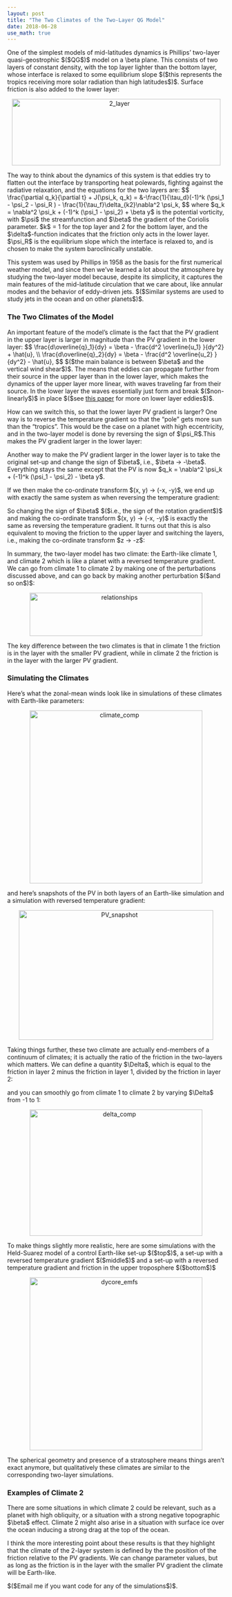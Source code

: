 ```yaml
---
layout: post
title: "The Two Climates of the Two-Layer QG Model"
date: 2018-06-28
use_math: true
---
```


<p>One of the simplest models of mid-latitudes dynamics is Phillips’ two-layer quasi-geostrophic $($QG$)$ model on a \beta plane. This consists of two layers of constant density, with the top layer lighter than the bottom layer, whose interface is relaxed to some equilibrium slope $($this represents the tropics receiving more solar radiation than high latitudes$)$. Surface friction is also added to the lower layer:</p>

<center><img src="http://nicklutsko.github.io/notes/images/2_layer_QG.jpg" alt="2_layer" style="width:483px;height:154px;" class="center"></center>

<p>The way to think about the dynamics of this system is that eddies try to flatten out the interface by transporting heat polewards, fighting against the radiative relaxation, and the equations for the two layers are:
$$
\frac{\partial q_k}{\partial t} + J(\psi_k, q_k) = &-\frac{1}{\tau_d}(-1)^k (\psi_1 - \psi_2 - \psi_R ) - \frac{1}{\tau_f}\delta_{k2}\nabla^2 \psi_k,
$$
where $q_k = \nabla^2 \psi_k + (-1)^k (\psi_1 - \psi_2) + \beta y$ is the potential vorticity, with $\psi$ the streamfunction and $\beta$ the gradient of the Coriolis parameter. $k$ = 1 for the top layer and 2 for the bottom layer, and the $\delta$-function indicates that the friction only acts in the lower layer. $\psi_R$ is the equilibrium slope which the interface is relaxed to, and is chosen to make the system baroclinically unstable.</p>

<p>This system was used by Phillips in 1958 as the basis for the first numerical weather model, and since then we’ve learned a lot about the atmosphere by studying the two-layer model because, despite its simplicity, it captures the main features of the mid-latitude circulation that we care about, like annular modes and the behavior of eddy-driven jets. $($Similar systems are used to study jets in the ocean and on other planets$)$.</p>

<h3>The Two Climates of the Model</h3>

<p>An important feature of the model’s climate is the fact that the PV gradient in the upper layer is larger in magnitude than the PV gradient in the lower layer:
$$
\frac{d\overline{q}_1}{dy} = \beta - \frac{d^2 \overline{u_1} }{dy^2} + \hat{u}, \\
\frac{d\overline{q}_2}{dy} = \beta - \frac{d^2 \overline{u_2} }{dy^2} - \hat{u}, 
$$
$($the main balance is between $\beta$ and the vertical wind shear$)$. The means that eddies can propagate further from their source in the upper layer than in the lower layer, which makes the dynamics of the upper layer more linear, with waves traveling far from their source. In the lower layer the waves essentially just form and break $($non-linearly$)$ in place $($see <a href="https://journals.ametsoc.org/doi/pdf/10.1175/JAS-D-17-0099.1">this paper</a> for more on lower layer eddies$)$.</p> 

<p>How can we switch this, so that the lower layer PV gradient is larger? One way is to reverse the temperature gradient so that the “pole” gets more sun than the “tropics”. This would be the case on a planet with high eccentricity, and in the two-layer model is done by reversing the sign  of $\psi_R$.This makes the PV gradient larger in the lower layer:


</p> 

<p>Another way to make the PV gradient larger in the lower layer is to take the original set-up and change the sign of $\beta$, i.e., $\beta → -\beta$. Everything stays the same except that the PV is now $q_k = \nabla^2 \psi_k + (-1)^k (\psi_1 - \psi_2) - \beta y$.</p>

<p>If we then make the co-ordinate transform $(x, y) → (-x, -y)$, we end up with exactly the same system as when reversing the temperature gradient:</p>

<p>So changing the sign of $\beta$ $($i.e., the sign of the rotation gradient$)$ and making the co-ordinate transform $(x, y) → (-x, -y)$ is exactly the same as reversing the temperature gradient. It turns out that this is also equivalent to moving the friction to the upper layer and switching the layers, i.e., making the co-ordinate transform $z → -z$:</p>

<p>In summary, the two-layer model has two climate: the Earth-like climate 1, and climate 2 which is like a planet with a reversed temperature gradient. We can go from climate 1 to climate 2 by making one of the perturbations discussed above, and can go back by making another perturbation $($and so on$)$:</p>

<center><img src="http://nicklutsko.github.io/notes/images/relationships.png" alt="relationships" style="width:400px;height:100px;" class="center"></center>

<p>The key difference between the two climates is that in climate 1 the friction is in the layer with the smaller PV gradient, while in climate 2 the friction is in the layer with the larger PV gradient.</p>

<h3>Simulating the Climates</h3>

<p>Here’s what the zonal-mean winds look like in simulations of these climates with Earth-like parameters:</p>

<center><img src="http://nicklutsko.github.io/notes/images/climate_comp_2.png" alt="climate_comp" style="width:400px;height:400px;" class="center"></center>

<p>and here’s snapshots of the PV in both layers of an Earth-like simulation and a simulation with reversed temperature gradient:</p>

<center><img src="http://nicklutsko.github.io/notes/images/PV_snapshot.png" alt="PV_snapshot" style="width:450px;height:300px;" class="center"></center>

<p>Taking things further, these two climate are actually end-members of a continuum of climates; it is actually the ratio of the friction in the two-layers which matters. We can define a quantity $\Delta$, which is equal to the friction in layer 2 minus the friction in layer 1, divided by the friction in layer 2:</p>

<p>and you can smoothly go from climate 1 to climate 2 by varying $\Delta$ from -1 to 1:</p>

<center><img src="http://nicklutsko.github.io/notes/images/delta_comp.png" alt="delta_comp" style="width:400px;height:292px;" class="center"></center>

<p>To make things slightly more realistic, here are some simulations with the Held-Suarez model of a control Earth-like set-up $($top$)$, a set-up with a reversed temperature gradient $($middle$)$ and a set-up with a reversed temperature gradient and friction in the upper troposphere $($bottom$)$</p>

<center><img src="http://nicklutsko.github.io/notes/images/dycore_emfs.png" alt="dycore_emfs" style="width:400px;height:400px;" class="center"></center>

<p>The spherical geometry and presence of a stratosphere means things aren’t exact anymore, but qualitatively these climates are similar to the corresponding two-layer simulations.</p>

<h3>Examples of Climate 2</h3>

<p>There are some situations in which climate 2 could be relevant, such as a planet with high obliquity, or a situation with a strong negative topographic $\beta$ effect. Climate 2 might also arise in a situation with surface ice over the ocean inducing a strong drag at the top of the ocean.</p>

<p>I think the more interesting point about these results is that they highlight that the climate of the 2-layer system is defined by the the position of the friction relative to the PV gradients. We can change parameter values, but as long as the friction is in the layer with the smaller PV gradient the climate will be Earth-like.</p>

<p>$($Email me if you want code for any of the simulations$)$.</p>











